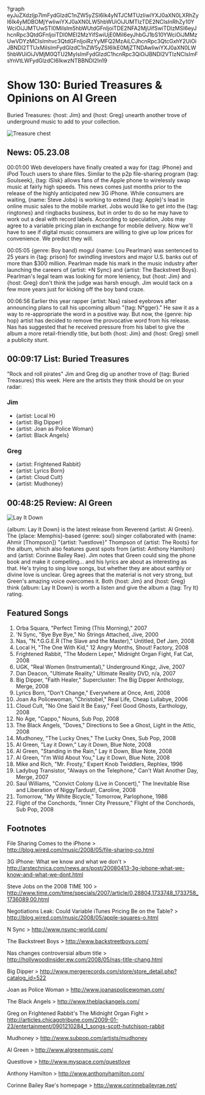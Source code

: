 ?graph eyJuZXdzIjp7ImFydGlzdC1nZW5yZSI6Ik4yNTJCMTUzIiwiYXJ0aXN0LXRhZyI6Ik4yMDBOMjYwIiwiYXJ0aXN0LW5hbWUiOiJUMTIzTDE2NCIsInRhZy10YWciOiJJMTUwSTI0MiIsIm5hbWUtdGFnIjoiTDE2NFA2MjUifSwiTDIzMSI6eyJhcnRpc3QtdGFnIjoiTDI0MEI2MzYifSwiUjE0MiI6eyJhbGJ1bS10YWciOiJMMzUwVDYzMCIsImhvc3QtdGFnIjoiRzYyMFQ2MzAiLCJhcnRpc3QtcGxhY2UiOiJBNDI2TTUxMiIsImFydGlzdC1nZW5yZSI6IkE0MjZTNDAwIiwiYXJ0aXN0LW5hbWUiOiJVMjM0QTU2MyIsImFydGlzdC1hcnRpc3QiOiJBNDI2VTIzNCIsImFsYnVtLWFydGlzdCI6IkwzNTBBNDI2In19

# Show 130: Buried Treasures & Opinions on Al Green 
Buried Treasures: {host: Jim} and {host: Greg} unearth another trove of underground music to add to your collection.

![Treasure chest](http://static.soundopinions.org/images/buriedtreasures/goldcoins.jpg)

## News: 05.23.08
00:01:00 Web developers have finally created a way for {tag: iPhone} and iPod Touch users to share files. Similar to the p2p file-sharing program {tag: Soulseek}, {tag: iSlsk} allows fans of the Apple phone to wirelessly swap music at fairly high speeds. This news comes just months prior to the release of the highly anticipated new 3G iPhone. While consumers are waiting, {name: Steve Jobs} is working to extend {tag: Apple}'s lead in online music sales to the mobile market. Jobs would like to get into the {tag: ringtones} and ringbacks business, but in order to do so he may have to work out a deal with record labels. According to speculation, Jobs may agree to a variable pricing plan in exchange for mobile delivery. Now we'll have to see if digital music consumers are willing to give up low prices for convenience. We predict they will.

00:05:05 {genre: Boy band} mogul {name: Lou Pearlman} was sentenced to 25 years in {tag: prison} for swindling investors and major U.S. banks out of more than $300 million. Pearlman made his mark in the music industry after launching the careers of {artist: *N Sync} and {artist: The Backstreet Boys}. Pearlman's legal team was looking for more leniency, but {host: Jim} and {host: Greg} don't think the judge was harsh enough. Jim would tack on a few more years just for kicking off the boy band craze.

00:06:56 Earlier this year rapper {artist: Nas} raised eyebrows after announcing plans to call his upcoming album "{tag: N*gger}." He saw it as a way to re-appropriate the word in a positive way. But now, the {genre: hip hop} artist has decided to remove the provocative word from his release. Nas has suggested that he received pressure from his label to give the album a more retail-friendly title, but both {host: Jim} and {host: Greg} smell a publicity stunt.

## 00:09:17 List: Buried Treasures
"Rock and roll pirates" Jim and Greg dig up another trove of {tag: Buried Treasures} this week. Here are the artists they think should be on your radar:

### Jim
- {artist: Local H}
- {artist: Big Dipper}
- {artist: Joan as Police Woman}
- {artist: Black Angels}

### Greg
- {artist: Frightened Rabbit}
- {artist: Lyrics Born}
- {artist: Cloud Cult}
- {artist: Mudhoney}

## 00:48:25 Review: Al Green
![Lay It Down](http://is5.mzstatic.com/image/thumb/Music4/v4/f0/4e/79/f04e796a-1e5f-1526-d42d-ffe429fb1d53/source/600x600bb.jpg "99603/721275924")

{album: Lay It Down} is the latest release from Reverend {artist: Al Green}. The {place: Memphis}-based {genre: soul} singer collaborated with {name: Ahmir [Thompson]} "{artist: ?uestlove}" Thompson of {artist: The Roots} for the album, which also features guest spots from {artist: Anthony Hamilton} and {artist: Corinne Bailey Rae}. Jim notes that Green could sing the phone book and make it compelling... and his lyrics are about as interesting as that. He's trying to sing love songs, but whether they are about earthly or divine love is unclear. Greg agrees that the material is not very strong, but Green's amazing voice overcomes it. Both {host: Jim} and {host: Greg} think {album: Lay It Down} is worth a listen and give the album a {tag: Try It} rating.

## Featured Songs
1. Orba Squara, "Perfect Timing (This Morning)," 2007
2. 'N Sync, "Bye Bye Bye," No Strings Attached, Jive, 2000
3. Nas, "N.*.G.G.E.R (The Slave and the Master)," Untitled, Def Jam, 2008
4. Local H, "The One With Kid," 12 Angry Months, Shout! Factory, 2008
5. Frightened Rabbit, "The Modern Leper," Midnight Organ Fight, Fat Cat, 2008
6. UGK, "Real Women (Instrumental)," Underground Kingz, Jive, 2007
7. Dan Deacon, "Ultimate Reality," Ultimate Reality DVD, n/a, 2007
8. Big Dipper, "Faith Healer," Supercluster: The Big Dipper Anthology, Merge, 2008
9. Lyrics Born, "Don't Change," Everywhere at Once, Anti, 2008
10. Joan As Policewoman, "Christobel," Real Life, Cheap Lullabye, 2006
11. Cloud Cult, "No One Said It Be Easy," Feel Good Ghosts, Earthology, 2008
12. No Age, "Cappo," Nouns, Sub Pop, 2008
13. The Black Angels, "Doves," Directions to See a Ghost, Light in the Attic, 2008
14. Mudhoney, "The Lucky Ones," The Lucky Ones, Sub Pop, 2008
15. Al Green, "Lay it Down," Lay it Down, Blue Note, 2008
16. Al Green, "Standing in the Rain," Lay it Down, Blue Note, 2008
17. Al Green, "I'm Wild About You," Lay it Down, Blue Note, 2008
18. Mike and Rich, "Mr. Frosty," Expert Knob Twiddlers, Rephlex, 1996
19. Ladybug Transistor, "Always on the Telephone," Can't Wait Another Day, Merge, 2007
20. Saul Williams, "Convict Colony (Live in Concert)," The Inevitable Rise and Liberation of NiggyTardust!, Caroline, 2008
21. Tomorrow, "My White Bicycle," Tomorrow, Parlophone, 1986
22. Flight of the Conchords, "Inner City Pressure," Flight of the Conchords, Sub Pop, 2008

## Footnotes

File Sharing Comes to the iPhone > http://blog.wired.com/music/2008/05/file-sharing-co.html

3G iPhone: What we know and what we don't > http://arstechnica.com/news.ars/post/20080413-3g-iphone-what-we-know-and-what-we-dont.html

Steve Jobs on the 2008 TIME 100 > http://www.time.com/time/specials/2007/article/0,28804,1733748_1733758_1736089,00.html

Negotiations Leak: Could Variable iTunes Pricing Be on the Table? > http://blog.wired.com/music/2008/05/apple-squares-o.html

N Sync > http://www.nsync-world.com/

The Backstreet Boys > http://www.backstreetboys.com/

Nas changes controversial album title > http://hollywoodinsider.ew.com/2008/05/nas-title-chang.html

Big Dipper > http://www.mergerecords.com/store/store_detail.php?catalog_id=522

Joan as Police Woman > http://www.joanaspolicewoman.com/

The Black Angels > http://www.theblackangels.com/

Greg on Frightened Rabbit's The Midnight Organ Fight > http://articles.chicagotribune.com/2009-01-23/entertainment/0901210284_1_songs-scott-hutchison-rabbit

Mudhoney > http://www.subpop.com/artists/mudhoney

Al Green > http://www.algreenmusic.com/

Questlove > http://www.myspace.com/questlove

Anthony Hamilton > http://www.anthonyhamilton.com/

Corinne Bailey Rae's homepage > http://www.corinnebaileyrae.net/
